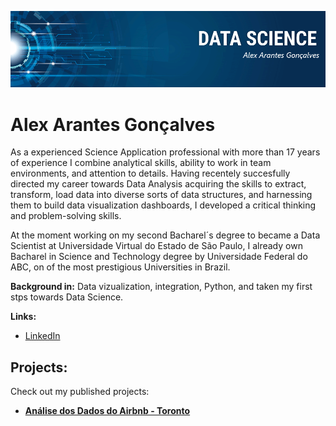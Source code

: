<p align="center">
  <img src="banner.png" >
</p>

# Alex Arantes Gonçalves


As a experienced Science Application professional with more than 17 years of experience I combine analytical skills, ability to work in team environments, and attention to details. Having recentely succesfully directed my career towards Data Analysis acquiring the skills to extract, transform, load data into diverse sorts of data structures, and harnessing them to build data visualization dashboards, I developed a critical thinking and problem-solving skills.

At the moment working on my second Bacharel´s degree to became a Data Scientist at Universidade Virtual do Estado de São Paulo, I already own Bacharel in Science and Technology degree by Universidade Federal do ABC, on of the most prestigious Universities in Brazil.

**Background in:** Data vizualization, integration, Python, and taken my first stps towards Data Science.

**Links:**

* [LinkedIn](https://www.linkedin.com/in/alexarantesgoncalves/)

## Projects:
Check out my published projects:

* **[Análise dos Dados do Airbnb - Toronto](https://github.com/Axargon/ds_portfolio/blob/master/Analisando_os_Dados_do_Airbnb_Toronto.ipynb)**
